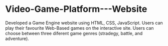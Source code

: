 # Video-Game-Platform---Website
Developed a Game Engine website using HTML, CSS, JavaScript. Users can play their favourite Web-Based games on the interactive site. Users can choose between three diferent game genres (stradegy, battle, and adventure).

